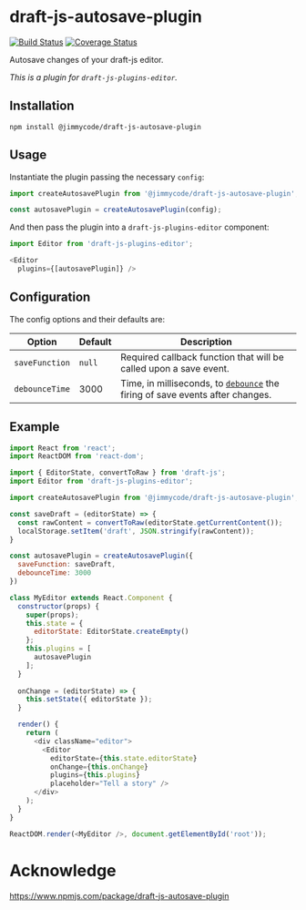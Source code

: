 # draft-js-autosave-plugin

[![Build Status](https://travis-ci.org/jimmycodesocial/draft-js-autosave-plugin.svg?branch=master)](https://travis-ci.org/jimmycodesocial/draft-js-autosave-plugin)
[![Coverage Status](https://coveralls.io/repos/github/jimmycodesocial/draft-js-autosave-plugin/badge.svg?branch=master)](https://coveralls.io/github/jimmycodesocial/draft-js-autosave-plugin?branch=master)

Autosave changes of your draft-js editor.

*This is a plugin for `draft-js-plugins-editor`.*

## Installation

```
npm install @jimmycode/draft-js-autosave-plugin
```

## Usage

Instantiate the plugin passing the necessary `config`:

```js
import createAutosavePlugin from '@jimmycode/draft-js-autosave-plugin';

const autosavePlugin = createAutosavePlugin(config);
```

And then pass the plugin into a `draft-js-plugins-editor` component:

```js
import Editor from 'draft-js-plugins-editor';

<Editor
  plugins={[autosavePlugin]} />
```

## Configuration

The config options and their defaults are:

| Option         | Default    | Description                                                                                                                                               | 
| -------------- | ---------- | --------------------------------------------------------------------------------------------------------------------------------------------------------  |
| `saveFunction` | `null`     | Required callback function that will be called upon a save event.                                                                                         |
| `debounceTime` | 3000       | Time, in milliseconds, to [`debounce`](https://css-tricks.com/the-difference-between-throttling-and-debouncing/) the firing of save events after changes. |

## Example

```js
import React from 'react';
import ReactDOM from 'react-dom';

import { EditorState, convertToRaw } from 'draft-js';
import Editor from 'draft-js-plugins-editor';

import createAutosavePlugin from '@jimmycode/draft-js-autosave-plugin';

const saveDraft = (editorState) => {
  const rawContent = convertToRaw(editorState.getCurrentContent());
  localStorage.setItem('draft', JSON.stringify(rawContent));
}

const autosavePlugin = createAutosavePlugin({
  saveFunction: saveDraft,
  debounceTime: 3000
})

class MyEditor extends React.Component {
  constructor(props) {
    super(props);
    this.state = {
      editorState: EditorState.createEmpty()
    };
    this.plugins = [
      autosavePlugin
    ];
  }
  
  onChange = (editorState) => {
    this.setState({ editorState });
  }

  render() {
    return (
      <div className="editor">
        <Editor
          editorState={this.state.editorState}
          onChange={this.onChange}
          plugins={this.plugins}
          placeholder="Tell a story" />
      </div>
    );
  }
}

ReactDOM.render(<MyEditor />, document.getElementById('root'));
```

# Acknowledge

https://www.npmjs.com/package/draft-js-autosave-plugin
